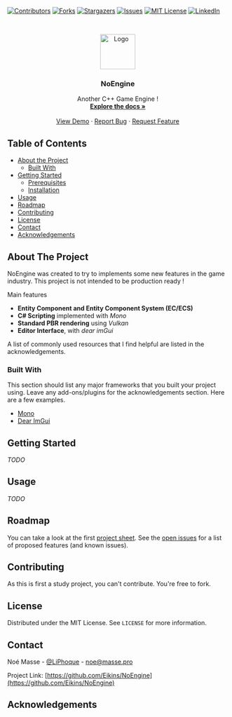 <!--
**** Template from https://github.com/othneildrew/Best-README-Template
-->

<!-- PROJECT SHIELDS -->
<!--
*** I'm using markdown "reference style" links for readability.
*** Reference links are enclosed in brackets [ ] instead of parentheses ( ).
*** See the bottom of this document for the declaration of the reference variables
*** for contributors-url, forks-url, etc. This is an optional, concise syntax you may use.
*** https://www.markdownguide.org/basic-syntax/#reference-style-links
-->
[![Contributors][contributors-shield]][contributors-url]
[![Forks][forks-shield]][forks-url]
[![Stargazers][stars-shield]][stars-url]
[![Issues][issues-shield]][issues-url]
[![MIT License][license-shield]][license-url]
[![LinkedIn][linkedin-shield]][linkedin-url]

<!-- PROJECT LOGO -->
<br />
<p align="center">
  <a href="https://github.com/Eikins/NoEngine">
    <img src="https://noe.masse.pro/img/NoEngine.png" alt="Logo" width="80" height="80">
  </a>

  <h3 align="center">NoEngine</h3>

  <p align="center">
    Another C++ Game Engine !
    <br />
    <a href="https://github.com/Eikins/NoEngine"><strong>Explore the docs »</strong></a>
    <br />
    <br />
    <a href="https://github.com/Eikins/NoEngine">View Demo</a>
    ·
    <a href="https://github.com/Eikins/NoEngine/issues">Report Bug</a>
    ·
    <a href="https://github.com/Eikins/NoEngine/issues">Request Feature</a>
  </p>
</p>



<!-- TABLE OF CONTENTS -->
## Table of Contents

* [About the Project](#about-the-project)
  * [Built With](#built-with)
* [Getting Started](#getting-started)
  * [Prerequisites](#prerequisites)
  * [Installation](#installation)
* [Usage](#usage)
* [Roadmap](#roadmap)
* [Contributing](#contributing)
* [License](#license)
* [Contact](#contact)
* [Acknowledgements](#acknowledgements)



<!-- ABOUT THE PROJECT -->
## About The Project

NoEngine was created to try to implements some new features in the game industry. This project is not intended to be production ready !

Main features
* **Entity Component and Entity Component System (EC/ECS)**
* **C# Scripting** implemented with *Mono*
* **Standard PBR rendering** using *Vulkan*
* **Editor Interface**, with *dear imGui*

A list of commonly used resources that I find helpful are listed in the acknowledgements.

### Built With
This section should list any major frameworks that you built your project using. Leave any add-ons/plugins for the acknowledgements section. Here are a few examples.
* [Mono](https://www.mono-project.com/)
* [Dear ImGui](https://github.com/ocornut/imgui)


<!-- GETTING STARTED -->
## Getting Started

*TODO*

<!-- USAGE EXAMPLES -->
## Usage

*TODO*

<!-- ROADMAP -->
## Roadmap

You can take a look at the first [project sheet](https://noe.masse.pro/imagina/hmin317/project/project-sheet.html).
See the [open issues](https://github.com/Eikins/NoEngine/issues) for a list of proposed features (and known issues).

<!-- CONTRIBUTING -->
## Contributing

As this is first a study project, you can't contribute.
You're free to fork.

<!-- LICENSE -->
## License

Distributed under the MIT License. See `LICENSE` for more information.

<!-- CONTACT -->
## Contact

Noé Masse - [@LiPhoque](https://twitter.com/LiPhoque) - noe@masse.pro

Project Link: [https://github.com/Eikins/NoEngine](https://github.com/Eikins/NoEngine)



<!-- ACKNOWLEDGEMENTS -->
## Acknowledgements


<!-- MARKDOWN LINKS & IMAGES -->
<!-- https://www.markdownguide.org/basic-syntax/#reference-style-links -->
[contributors-shield]: https://img.shields.io/github/contributors/Eikins/NoEngine.svg?style=flat-square
[contributors-url]: https://github.com/Eikins/NoEngine/graphs/contributors
[forks-shield]: https://img.shields.io/github/forks/Eikins/NoEngine.svg?style=flat-square
[forks-url]: https://github.com/Eikins/NoEngine/network/members
[stars-shield]: https://img.shields.io/github/stars/Eikins/NoEngine.svg?style=flat-square
[stars-url]: https://github.com/Eikins/NoEngine/stargazers
[issues-shield]: https://img.shields.io/github/issues/Eikins/NoEngine.svg?style=flat-square
[issues-url]: https://github.com/Eikins/NoEngine/issues
[license-shield]: https://img.shields.io/github/license/Eikins/NoEngine.svg?style=flat-square
[license-url]: https://github.com/Eikins/NoEngine/blob/master/LICENSE.txt
[linkedin-shield]: https://img.shields.io/badge/-LinkedIn-black.svg?style=flat-square&logo=linkedin&colorB=555
[linkedin-url]: https://linkedin.com/in/https://www.linkedin.com/in/no%C3%A9-masse-722839151/
